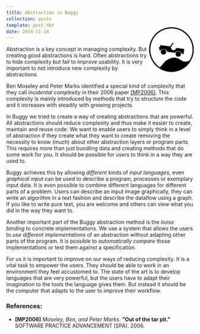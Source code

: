 ```yaml
---
title: Abstraction in Buggy
collection: posts
template: post.hbt
date: 2014-11-14
---
```


<div class="images">
<img style="float:right;margin-top:-50px" width="120" src="../../images/buggy/logo.png">
</div>

Abstraction is a key concept in managing complexity. But creating good abstractions
is hard. Often abstractions try to hide complexity but fail to improve usability.
It is very important to not introduce new complexity by abstractions.

Ben Moseley and Peter Marks identified a special kind of complexity that they call
*incidental complexity* in their 2006 paper [[MP2006]](#MP2006). This complexity
is mainly introduced by methods that try to structure the code and it increases
with steadily with growing projects.

In Buggy we tried to create a way of creating abstractions that are powerful.
All abstractions should reduce complexity and thus make it easier to create,
maintain and reuse code.
We want to enable users to simply think in a level of abstraction if they
create what they want to create removing the necessity to know (much) about other 
abstraction layers or program parts. This requires more than just bundling data
and creating methods that do some work for you. It should be possible for users
to think in a way they are used to.

Buggy achieves this by allowing *different* kinds of *input languages*, 
even *graphical input* can be used to describe a program, processes or exemplary
input data. It is even possible to combine different languages for different parts
of a problem. Users can describe an input image graphically, they can write an
algorithm in a text fashion and describe the dataflow using a graph. If you like
to write pure text, you are welcome and others can view what you did in the way 
they want to.

Another important part of the Buggy abstraction method is the *loose binding* to
concrete implementations. We use a system that allows the users to *use
different implementations* of an abstraction without adapting other parts of
the program. It is possible to *automatically compare* those implementations or
test them against a specification.

For us it is important to improve on our ways of reducing complexity. It is
a vital task to empower the users. They should be able to work in an environment
they feel accustomed to. The state of the art is to develop languages that
are very powerful, but the users have to adapt their imagination to the tools the
language gives them. But instead it should be the computer that adapts to the
user to improve their workflow.

### References:
 * <a name="MP2006"></a>**[MP2006]** *Moseley, Ben, and Peter Marks.* **"Out of the tar pit."** SOFTWARE PRACTICE ADVANCEMENT (SPA). 2006.
